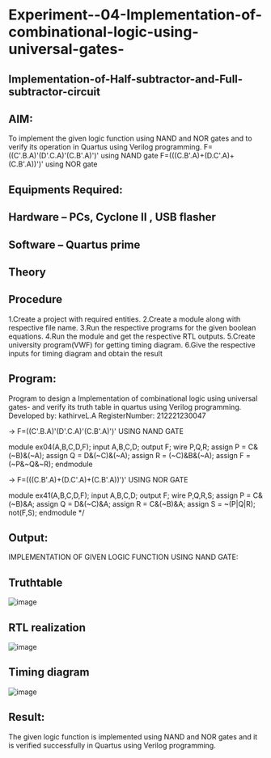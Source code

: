 # Experiment--04-Implementation-of-combinational-logic-using-universal-gates-
 ## Implementation-of-Half-subtractor-and-Full-subtractor-circuit
## AIM:
To implement the given logic function using NAND and NOR gates and to verify its operation in Quartus using Verilog programming.
F=((C'.B.A)'(D'.C.A)'(C.B'.A)')' using NAND gate
F=(((C.B'.A)+(D.C'.A)+(C.B'.A))')' using NOR gate


## Equipments Required:
## Hardware – PCs, Cyclone II , USB flasher
## Software – Quartus prime
## Theory
 
 
 
 


## Procedure
1.Create a project with required entities.
2.Create a module along with respective file name.
3.Run the respective programs for the given boolean equations.
4.Run the module and get the respective RTL outputs.
5.Create university program(VWF) for getting timing diagram.
6.Give the respective inputs for timing diagram and obtain the result
## Program:
Program to design a Implementation of combinational logic using universal gates-  and verify its truth table in quartus using Verilog programming.
Developed by: kathirveL.A
RegisterNumber:  212221230047

-> F=((C'.B.A)'(D'.C.A)'(C.B'.A)')' USING NAND GATE

module ex04(A,B,C,D,F);
input A,B,C,D;
output F;
wire P,Q,R;
assign P = C&(~B)&(~A);
assign Q = D&(~C)&(~A);
assign R = (~C)&B&(~A);
assign F = (~P&~Q&~R);
endmodule

-> F=(((C.B'.A)+(D.C'.A)+(C.B'.A))')' USING NOR GATE

module ex41(A,B,C,D,F);
input A,B,C,D;
output F;
wire P,Q,R,S;
assign P = C&(~B)&A;
assign Q = D&(~C)&A;
assign R = C&(~B)&A;
assign S = ~(P|Q|R);
not(F,S);
endmodule
*/

## Output:

IMPLEMENTATION OF GIVEN LOGIC FUNCTION USING NAND GATE:


## Truthtable

![image](https://user-images.githubusercontent.com/94911373/167337013-9226cbf0-c208-4458-8f0f-0a09ae7707a2.png)




##  RTL realization

![image](https://user-images.githubusercontent.com/94911373/167337043-4ad38faa-bbe9-4fef-a413-93ea0096b0d7.png)



## Timing diagram 

![image](https://user-images.githubusercontent.com/94911373/167337084-2882f3ca-5067-4d71-9e7f-3427ac4bcdbf.png)


## Result:

The given logic function is implemented using NAND and NOR gates and it is verified successfully in Quartus using Verilog programming.


 
